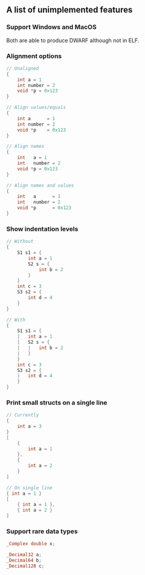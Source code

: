 ## A list of unimplemented features

### Support Windows and MacOS

Both are able to produce DWARF although not in ELF.

### Alignment options
```c
// Unaligned
{
    int a = 1
    int number = 2
    void *p = 0x123
}

// Align values/equals
{
    int a      = 1
    int number = 2
    void *p    = 0x123
}

// Align names
{
    int   a = 1
    int   number = 2
    void *p = 0x123
}

// Align names and values
{
    int   a      = 1
    int   number = 2
    void *p      = 0x123
}
```

### Show indentation levels
```c
// Without
{
    S1 s1 = {
        int a = 1
        S2 s = {
            int b = 2
        }
    }
    int c = 3
    S3 s2 = {
        int d = 4
    }
}

// With
{
    S1 s1 = {
    |   int a = 1
    |   S2 s = {
    |   |   int b = 2
    |   }
    }
    int c = 3
    S3 s2 = {
    |   int d = 4
    }
}
```

### Print small structs on a single line
```c
// Currently
{
    int a = 3
}
[
    {
        int a = 1
    },
    {
        int a = 2
    }
]

// On single line
{ int a = 1 }
[
    { int a = 1 },
    { int a = 2 }
]
```

### Support rare data types
```c
_Complex double x;

_Decimal32 a;
_Decimal64 b;
_Decimal128 c;
```
